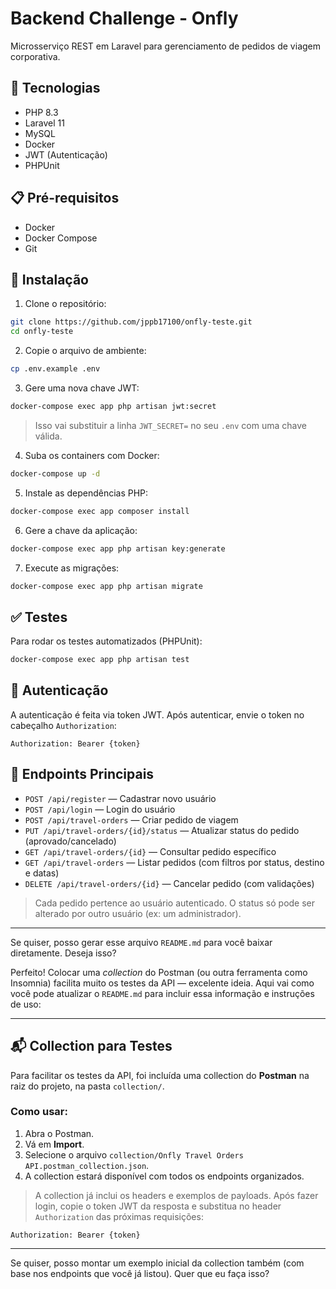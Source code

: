 # Backend Challenge - Onfly

Microsserviço REST em Laravel para gerenciamento de pedidos de viagem corporativa.

## 🚀 Tecnologias

- PHP 8.3
- Laravel 11
- MySQL
- Docker
- JWT (Autenticação)
- PHPUnit

## 📋 Pré-requisitos

- Docker
- Docker Compose
- Git

## 🔧 Instalação

1. Clone o repositório:
```bash
git clone https://github.com/jppb17100/onfly-teste.git
cd onfly-teste
```

2. Copie o arquivo de ambiente:
```bash
cp .env.example .env
```

3. Gere uma nova chave JWT:
```bash
docker-compose exec app php artisan jwt:secret
```

> Isso vai substituir a linha `JWT_SECRET=` no seu `.env` com uma chave válida.

4. Suba os containers com Docker:
```bash
docker-compose up -d
```

5. Instale as dependências PHP:
```bash
docker-compose exec app composer install
```

6. Gere a chave da aplicação:
```bash
docker-compose exec app php artisan key:generate
```

7. Execute as migrações:
```bash
docker-compose exec app php artisan migrate
```

## ✅ Testes

Para rodar os testes automatizados (PHPUnit):

```bash
docker-compose exec app php artisan test
```

## 🔐 Autenticação

A autenticação é feita via token JWT. Após autenticar, envie o token no cabeçalho `Authorization`:

```
Authorization: Bearer {token}
```

## 🧾 Endpoints Principais

- `POST /api/register` — Cadastrar novo usuário
- `POST /api/login` — Login do usuário
- `POST /api/travel-orders` — Criar pedido de viagem
- `PUT /api/travel-orders/{id}/status` — Atualizar status do pedido (aprovado/cancelado)
- `GET /api/travel-orders/{id}` — Consultar pedido específico
- `GET /api/travel-orders` — Listar pedidos (com filtros por status, destino e datas)
- `DELETE /api/travel-orders/{id}` — Cancelar pedido (com validações)

> Cada pedido pertence ao usuário autenticado. O status só pode ser alterado por outro usuário (ex: um administrador).

---

Se quiser, posso gerar esse arquivo `README.md` para você baixar diretamente. Deseja isso?

Perfeito! Colocar uma *collection* do Postman (ou outra ferramenta como Insomnia) facilita muito os testes da API — excelente ideia. Aqui vai como você pode atualizar o `README.md` para incluir essa informação e instruções de uso:

---

## 📬 Collection para Testes

Para facilitar os testes da API, foi incluída uma collection do **Postman** na raiz do projeto, na pasta `collection/`.

### Como usar:

1. Abra o Postman.
2. Vá em **Import**.
3. Selecione o arquivo `collection/Onfly Travel Orders API.postman_collection.json`.
4. A collection estará disponível com todos os endpoints organizados.

> A collection já inclui os headers e exemplos de payloads. Após fazer login, copie o token JWT da resposta e substitua no header `Authorization` das próximas requisições:
```
Authorization: Bearer {token}
```

---

Se quiser, posso montar um exemplo inicial da collection também (com base nos endpoints que você já listou). Quer que eu faça isso?